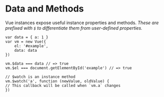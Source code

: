 # Data and Methods

Vue instances expose useful instance properties and methods. *These are prefixed with `$` to differentiate them from user-defined properties.*

    var data = { a: 1 }
    var vm = new Vue({
        el: '#example',
        data: data
    })

    vm.$data === data // => true
    vm.$el === document.getElementById('example') // => true

    // $watch is an instance method
    vm.$watch('a', function (newValue, oldValue) {
    // This callback will be called when `vm.a` changes
    })